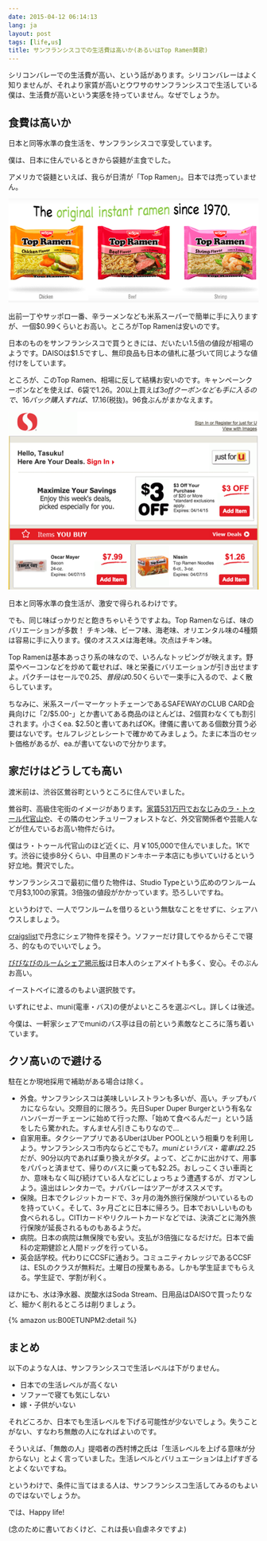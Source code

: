 ```yaml
---
date: 2015-04-12 06:14:13
lang: ja
layout: post
tags: [life,us]
title: サンフランシスコでの生活費は高いか(あるいはTop Ramen賛歌)
---
```

シリコンバレーでの生活費が高い、という話があります。シリコンバレーはよく知りませんが、それより家賃が高いとウワサのサンフランシスコで生活している僕は、生活費が高いという実感を持っていません。なぜでしょうか。

## 食費は高いか

日本と同等水準の食生活を、サンフランシスコで享受しています。

僕は、日本に住んでいるときから袋麺が主食でした。

アメリカで袋麺といえば、我らが日清が「Top Ramen」。日本では売っていません。

![Top Ramen](/assets/images/entry/2015-04-12/top_ramens.png)

出前一丁やサッポロ一番、辛ラーメンなども米系スーパーで簡単に手に入りますが、一個$0.99くらいとお高い。ところがTop Ramenは安いのです。

日本のものをサンフランシスコで買うときには、だいたい1.5倍の値段が相場のようです。DAISOは$1.5ですし、無印良品も日本の値札に基づいて同じような値付けをしています。

ところが、このTop Ramen、相場に反して結構お安いのです。キャンペーンクーポンなどを使えば、6袋で$1.26。$20以上買えば$3 offクーポンなども手に入るので、16パック購入すれば、$17.16(税抜)。96食ぶんがまかなえます。

![SAFEWAYのクーポン](/assets/images/entry/2015-04-12/safeway_coupon.png)

日本と同等水準の食生活が、激安で得られるわけです。

でも、同じ味ばっかりだと飽きちゃいそうですよね。Top Ramenならば、味のバリエーションが多数！ チキン味、ビーフ味、海老味、オリエンタル味の4種類は容易に手に入ります。僕のオススメは海老味。次点はチキン味。

Top Ramenは基本あっさり系の味なので、いろんなトッピングが映えます。野菜やベーコンなどを炒めて載せれば、味と栄養にバリエーションが引き出せますよ。パクチーはセールで$0.25、普段は$0.50くらいで一束手に入るので、よく散らしています。

ちなみに、米系スーパーマーケットチェーンであるSAFEWAYのCLUB CARD会員向けに「2/$5.00-」とか書いてある商品のほとんどは、2個買わなくても割引されます。小さくea. $2.50と書いてあればOK。律儀に書いてある個数分買う必要はないです。セルフレジとレシートで確かめてみましょう。たまに本当のセット価格があるが、ea.が書いてないので分かります。

## 家だけはどうしても高い

渡米前は、渋谷区鶯谷町というところに住んでいました。

鶯谷町、高級住宅街のイメージがあります。[家賃531万円でおなじみのラ・トゥール代官山や](http://bizmakoto.jp/makoto/articles/1012/10/news054.html)、その隣のセンチュリーフォレストなど、外交官関係者や芸能人などが住んでいるお高い物件だらけ。

僕はラ・トゥール代官山のほど近くに、月￥105,000で住んでいました。1Kです。渋谷に徒歩8分くらい、中目黒のドンキホーテ本店にも歩いていけるという好立地。贅沢でした。

サンフランシスコで最初に借りた物件は、Studio Typeという広めのワンルームで月$3,100の家賃。3倍強の値段がかかっています。恐ろしいですね。

というわけで、一人でワンルームを借りるという無駄なことをせずに、シェアハウスしましょう。

[craigslist](http://sfbay.craigslist.org/search/roo?maxAsk=10000)で丹念にシェア物件を探そう。ソファーだけ貸してやるからそこで寝ろ、的なものでいいでしょう。

[びびなびのルームシェア掲示板](http://sanfrancisco.vivinavi.com/JA/re/)は日本人のシェアメイトも多く、安心。そのぶんお高い。

イーストベイに渡るのもよい選択肢です。

いずれにせよ、muni(電車・バス)の便がよいところを選ぶべし。詳しくは後述。

今僕は、一軒家シェアでmuniのバス亭は目の前という素敵なところに落ち着いています。

## クソ高いので避ける

駐在とか現地採用で補助がある場合は除く。

- 外食。サンフランシスコは美味しいレストランも多いが、高い。チップもバカにならない。交際目的に限ろう。先日Super Duper Burgerという有名なハンバーガーチェーンに始めて行った際、「始めて食べるんだー」という話をしたら驚かれた。すんません引きこもりなので…
- 自家用車。タクシーアプリであるUberはUber POOLという相乗りを利用しよう。サンフランシスコ市内ならどこでも$7。muniというバス・電車は$2.25だが、90分以内であれば乗り換えがタダ。よって、どこかに出かけて、用事をパパっと済ませて、帰りのバスに乗っても$2.25。おしっこくさい車両とか、意味もなく叫び続けている人などにしょっちょう遭遇するが、ガマンしよう。遠出はレンタカーで。ナパバレーはツアーがオススメです。
- 保険。日本でクレジットカードで、3ヶ月の海外旅行保険がついているものを持っていく。そして、3ヶ月ごとに日本に帰ろう。日本でおいしいものも食べられるし。CITIカードやリクルートカードなどでは、決済ごとに海外旅行保険が延長されるものもあるようだ。
- 病院。日本の病院は無保険でも安い。支払が3倍強になるだけだ。日本で歯科の定期健診と人間ドッグを行っている。
- 英会話学校。代わりにCCSFに通おう。コミュニティカレッジであるCCSFは、ESLのクラスが無料だ。土曜日の授業もある。しかも学生証までもらえる。学生証で、学割が利く。

ほかにも、水は浄水器、炭酸水はSoda Stream、日用品はDAISOで買ったりなど、細かく削れるところは削りましょう。

{% amazon us:B00ETUNPM2:detail %}

## まとめ

以下のような人は、サンフランシスコで生活レベルは下がりません。

- 日本での生活レベルが高くない
- ソファーで寝ても気にしない
- 嫁・子供がいない

それどころか、日本でも生活レベルを下げる可能性が少ないでしょう。失うことがない、すなわち無敵の人になればよいのです。

そういえば、「無敵の人」提唱者の西村博之氏は「生活レベルを上げる意味が分からない」とよく言っていました。生活レベルとバリュエーションは上げすぎるとよくないですね。

というわけで、条件に当てはまる人は、サンフランシスコ生活してみるのもよいのではないでしょうか。

では、Happy life!

(念のために書いておくけど、これは長い自虐ネタですよ)
